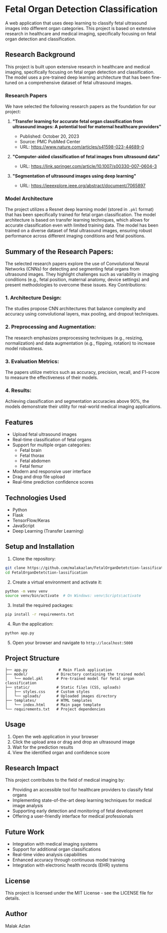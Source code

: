 # Fetal Organ Detection Classification

A web application that uses deep learning to classify fetal ultrasound images into different organ categories. This project is based on extensive research in healthcare and medical imaging, specifically focusing on fetal organ detection and classification.

## Research Background

This project is built upon extensive research in healthcare and medical imaging, specifically focusing on fetal organ detection and classification. The model uses a pre-trained deep learning architecture that has been fine-tuned on a comprehensive dataset of fetal ultrasound images.

### Research Papers

We have selected the following research papers as the foundation for our project:

1. **"Transfer learning for accurate fetal organ classification from ultrasound images: A potential tool for maternal healthcare providers"**
   - Published: October 20, 2023
   - Source: PMC PubMed Center
   - URL: https://www.nature.com/articles/s41598-023-44689-0

2. **"Computer-aided classification of fetal images from ultrasound data"**
   - URL: https://link.springer.com/article/10.1007/s00330-007-0604-3

3. **"Segmentation of ultrasound images using deep learning"**
   - URL: https://ieeexplore.ieee.org/abstract/document/7065897

### Model Architecture

The project utilizes a Resnet deep learning model (stored in `.pkl` format) that has been specifically trained for fetal organ classification. The model architecture is based on transfer learning techniques, which allows for accurate classification even with limited training data. The model has been trained on a diverse dataset of fetal ultrasound images, ensuring robust performance across different imaging conditions and fetal positions.

## Summary of the Research Papers: 
The selected research papers explore the use of Convolutional Neural Networks (CNNs) for detecting 
and segmenting fetal organs from ultrasound images. They highlight challenges such as variability in 
imaging conditions (e.g., fetal position, maternal anatomy, device settings) and present methodologies 
to overcome these issues. 
Key Contributions: 
### 1. Architecture Design: 
The studies propose CNN architectures that balance complexity and accuracy using 
convolutional layers, max pooling, and dropout techniques. 
### 2. Preprocessing and Augmentation: 
The research emphasizes preprocessing techniques (e.g., resizing, normalization) and 
data augmentation (e.g., flipping, rotation) to increase model robustness. 
### 3. Evaluation Metrics: 
The papers utilize metrics such as accuracy, precision, recall, and F1-score to measure 
the effectiveness of their models. 
### 4. Results: 
Achieving classification and segmentation accuracies above 90%, the models 
demonstrate their utility for real-world medical imaging applications. 

## Features

- Upload fetal ultrasound images
- Real-time classification of fetal organs
- Support for multiple organ categories:
  - Fetal brain
  - Fetal thorax
  - Fetal abdomen
  - Fetal femur
- Modern and responsive user interface
- Drag and drop file upload
- Real-time prediction confidence scores

## Technologies Used

- Python
- Flask
- TensorFlow/Keras
- JavaScript
- Deep Learning (Transfer Learning)

## Setup and Installation

1. Clone the repository:
```bash
git clone https://github.com/malakazlan/FetalOrganDetetction-lassification.git
cd FetalOrganDetetction-lassification
```

2. Create a virtual environment and activate it:
```bash
python -m venv venv
source venv/bin/activate  # On Windows: venv\Scripts\activate
```

3. Install the required packages:
```bash
pip install -r requirements.txt
```

4. Run the application:
```bash
python app.py
```

5. Open your browser and navigate to `http://localhost:5000`

## Project Structure

```
├── app.py              # Main Flask application
├── model/             # Directory containing the trained model
│   └── model.pkl      # Pre-trained model for fetal organ classification
├── static/            # Static files (CSS, uploads)
│   ├── styles.css     # Custom styles
│   └── uploads/       # Uploaded images directory
├── templates/         # HTML templates
│   └── index.html     # Main page template
└── requirements.txt   # Project dependencies
```

## Usage

1. Open the web application in your browser
2. Click the upload area or drag and drop an ultrasound image
3. Wait for the prediction results
4. View the identified organ and confidence score

## Research Impact

This project contributes to the field of medical imaging by:
- Providing an accessible tool for healthcare providers to classify fetal organs
- Implementing state-of-the-art deep learning techniques for medical image analysis
- Supporting early detection and monitoring of fetal development
- Offering a user-friendly interface for medical professionals

## Future Work

- Integration with medical imaging systems
- Support for additional organ classifications
- Real-time video analysis capabilities
- Enhanced accuracy through continuous model training
- Integration with electronic health records (EHR) systems

## License

This project is licensed under the MIT License - see the LICENSE file for details.

## Author

Malak Azlan 